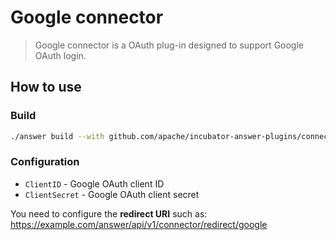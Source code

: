 # Google connector
> Google connector is a OAuth plug-in designed to support Google OAuth login. 

## How to use

### Build
```bash
./answer build --with github.com/apache/incubator-answer-plugins/connector-google
```

### Configuration
- `ClientID` - Google OAuth client ID
- `ClientSecret` - Google OAuth client secret

You need to configure the **redirect URI** such as:
https://example.com/answer/api/v1/connector/redirect/google